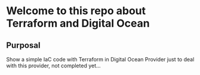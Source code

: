 # Welcome to this repo about Terraform and Digital Ocean

## Purposal

Show a simple IaC code with Terraform in Digital Ocean Provider just to deal with this provider, not completed yet...
